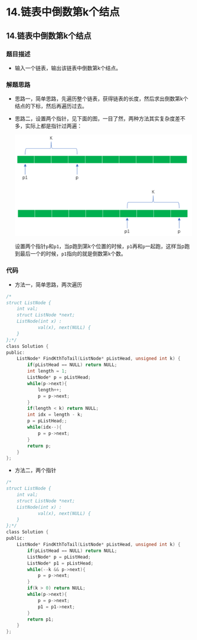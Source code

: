 # 14.链表中倒数第k个结点


## 14.链表中倒数第k个结点  

### 题目描述  

- 输入一个链表，输出该链表中倒数第k个结点。      

### 解题思路  

- 思路一，简单思路，先遍历整个链表，获得链表的长度，然后求出倒数第k个结点的下标，然后再遍历过去。  

- 思路二，设置两个指针，见下面的图，一目了然，两种方法其实复杂度差不多，实际上都是指针过两遍：    

  ![](https://raw.githubusercontent.com/PhillipHuang2017/markdownimg/master/picgo/20191108202929.png)

  设置两个指针`p`和`p1`，当p跑到第k个位置的时候，`p1`再和`p`一起跑，这样当p跑到最后一个的时候，`p1`指向的就是倒数第`k`个数。    

  

### 代码 

- 方法一，简单思路，两次遍历  

```c
/*
struct ListNode {
	int val;
	struct ListNode *next;
	ListNode(int x) :
			val(x), next(NULL) {
	}
};*/
class Solution {
public:
    ListNode* FindKthToTail(ListNode* pListHead, unsigned int k) {
        if(pListHead == NULL) return NULL;
        int length = 1;
        ListNode* p = pListHead;
        while(p->next){
            length++;
            p = p->next;
        }
        if(length < k) return NULL;
        int idx = length - k;
        p = pListHead;;
        while(idx--){
            p = p->next;
        }
        return p;
    }
};
```

- 方法二，两个指针  

```c
/*
struct ListNode {
	int val;
	struct ListNode *next;
	ListNode(int x) :
			val(x), next(NULL) {
	}
};*/
class Solution {
public:
    ListNode* FindKthToTail(ListNode* pListHead, unsigned int k) {
        if(pListHead == NULL) return NULL;
        ListNode* p = pListHead;
        ListNode* p1 = pListHead;
        while(--k && p->next){
            p = p->next;
        }
        if(k > 0) return NULL;
        while(p->next){
            p = p->next;
            p1 = p1->next;
        }
        return p1;
    }
};
```
